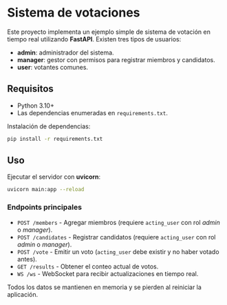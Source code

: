 # Sistema de votaciones

Este proyecto implementa un ejemplo simple de sistema de votación en tiempo real utilizando **FastAPI**. Existen tres tipos de usuarios:

- **admin**: administrador del sistema.
- **manager**: gestor con permisos para registrar miembros y candidatos.
- **user**: votantes comunes.

## Requisitos

- Python 3.10+
- Las dependencias enumeradas en `requirements.txt`.

Instalación de dependencias:

```bash
pip install -r requirements.txt
```

## Uso

Ejecutar el servidor con **uvicorn**:

```bash
uvicorn main:app --reload
```

### Endpoints principales

- `POST /members` - Agregar miembros (requiere `acting_user` con rol *admin* o *manager*).
- `POST /candidates` - Registrar candidatos (requiere `acting_user` con rol *admin* o *manager*).
- `POST /vote` - Emitir un voto (`acting_user` debe existir y no haber votado antes).
- `GET /results` - Obtener el conteo actual de votos.
- `WS /ws` - WebSocket para recibir actualizaciones en tiempo real.

Todos los datos se mantienen en memoria y se pierden al reiniciar la aplicación.

